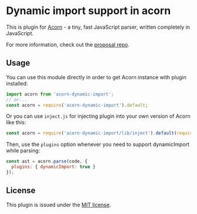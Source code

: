 # Dynamic import support in acorn

This is plugin for [Acorn](http://marijnhaverbeke.nl/acorn/) - a tiny, fast JavaScript parser, written completely in JavaScript.

For more information, check out the [proposal repo](https://github.com/tc39/proposal-dynamic-import).

## Usage

You can use this module directly in order to get Acorn instance with plugin installed:

```js
import acorn from 'acorn-dynamic-import';
// or...
const acorn = require('acorn-dynamic-import').default;
```

Or you can use `inject.js` for injecting plugin into your own version of Acorn like this:

```js
const acorn = require('acorn-dynamic-import/lib/inject').default(require('./custom-acorn'));
```

Then, use the `plugins` option whenever you need to support dynamicImport while parsing:

```js
const ast = acorn.parse(code, {
  plugins: { dynamicImport: true }
});
```

## License

This plugin is issued under the [MIT license](./LICENSE).
